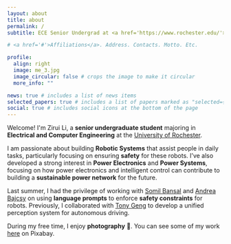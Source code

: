 ```yaml
---
layout: about
title: about
permalink: /
subtitle: ECE Senior Undergrad at <a href='https://www.rochester.edu/'>UR</a>

# <a href='#'>Affiliations</a>. Address. Contacts. Motto. Etc.

profile:
  align: right
  image: me_3.jpg
  image_circular: false # crops the image to make it circular
  more_info: ""

news: true # includes a list of news items
selected_papers: true # includes a list of papers marked as "selected={true}"
social: true # includes social icons at the bottom of the page
---
```


Welcome! I'm Zirui Li, a **senior undergraduate student** majoring in **Electrical and Computer Engineering** at the [University of Rochester](https://www.rochester.edu/).  

I am passionate about building **Robotic Systems** that assist people in daily tasks, particularly focusing on ensuring **safety** for these robots. I’ve also developed a strong interest in **Power Electronics** and **Power Systems**, focusing on how power electronics and intelligent control can contribute to building a **sustainable power network** for the future.

Last summer, I had the privilege of working with [Somil Bansal](https://smlbansal.github.io/) and [Andrea Bajcsy](https://www.cs.cmu.edu/~abajcsy/) on using **language prompts** to enforce **safety constraints** for robots. Previously, I collaborated with [Tony Geng](https://www.tonytgeng.com/) to develop a unified perception system for autonomous driving.

During my free time, I enjoy **photography** 📸. You can see some of my work [here](https://pixabay.com/users/ambitiousbanana-12117970/) on Pixabay.